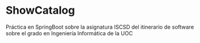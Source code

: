 # ShowCatalog
Práctica en SpringBoot sobre la asignatura ISCSD del itinerario de software sobre el grado en Ingeniería Informática de la UOC
